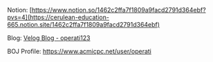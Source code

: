 Notion:
[https://www.notion.so/1462c2ffa7f1809a9facd2791d364ebf?pvs=4](https://cerulean-education-665.notion.site/1462c2ffa7f1809a9facd2791d364ebf)


Blog: 
[Velog Blog - operati123](https://velog.io/@operati123/posts)


BOJ Profile:
https://www.acmicpc.net/user/operati




<!--
**jeongwwon/jeongwwon** is a ✨ _special_ ✨ repository because its `README.md` (this file) appears on your GitHub profile.

Here are some ideas to get you started:

- 🔭 I’m currently working on ...
- 🌱 I’m currently learning ...
- 👯 I’m looking to collaborate on ...
- 🤔 I’m looking for help with ...
- 💬 Ask me about ...
- 📫 How to reach me: ...
- 😄 Pronouns: ...
- ⚡ Fun fact: ...
-->
